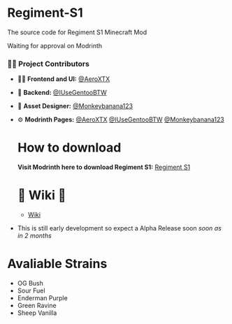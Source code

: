 # Regiment-S1
The source code for Regiment S1 Minecraft Mod

Waiting for approval on Modrinth


### 🧑‍💻 Project Contributors
- 🎨🔧 **Frontend and UI:** [@AeroXTX](https://github.com/AeroXTX)
- 🔧 **Backend:** [@IUseGentooBTW](https://github.com/IUseGentooBTW)
- 🎨 **Asset Designer:** [@Monkeybanana123](https://modrinth.com/user/monkeybanana123)


- ⚙️ **Modrinth Pages:** [@AeroXTX](https://modrinth.com/user/AeroXTX) [@IUseGentooBTW](https://modrinth.com/user/voidtechindustrydep) [@Monkeybanana123](https://modrinth.com/user/monkeybanana123)

  # How to download

  **Visit Modrinth here to download Regiment S1:** [Regiment S1](https://modrinth.com/project/regimen-s1)

  # 📃 **Wiki** 📃

  - [Wiki](https://regiment-s1.fandom.com/wiki/Regiment_S1_Wiki)
 


 - This is still early development so expect a Alpha Release soon
    *soon as in 2 months*


# Avaliable Strains

- OG Bush
- Sour Fuel
- Enderman Purple
- Green Ravine
- Sheep Vanilla
